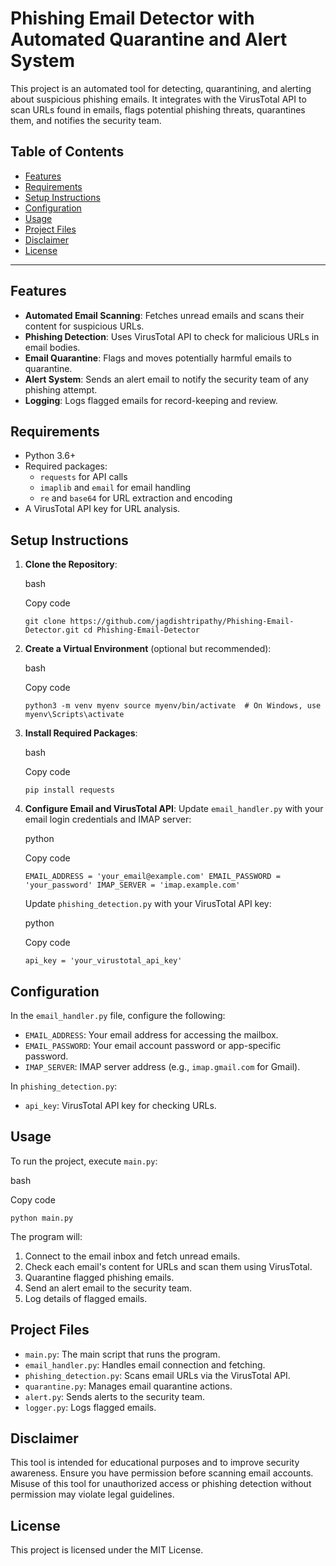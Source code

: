 Phishing Email Detector with Automated Quarantine and Alert System
==================================================================

This project is an automated tool for detecting, quarantining, and alerting about suspicious phishing emails. It integrates with the VirusTotal API to scan URLs found in emails, flags potential phishing threats, quarantines them, and notifies the security team.

Table of Contents
-----------------

-   [Features](#features)
-   [Requirements](#requirements)
-   [Setup Instructions](#setup-instructions)
-   [Configuration](#configuration)
-   [Usage](#usage)
-   [Project Files](#project-files)
-   [Disclaimer](#disclaimer)
-   [License](#license)

* * * * *

Features
--------

-   **Automated Email Scanning**: Fetches unread emails and scans their content for suspicious URLs.
-   **Phishing Detection**: Uses VirusTotal API to check for malicious URLs in email bodies.
-   **Email Quarantine**: Flags and moves potentially harmful emails to quarantine.
-   **Alert System**: Sends an alert email to notify the security team of any phishing attempt.
-   **Logging**: Logs flagged emails for record-keeping and review.

Requirements
------------

-   Python 3.6+
-   Required packages:
    -   `requests` for API calls
    -   `imaplib` and `email` for email handling
    -   `re` and `base64` for URL extraction and encoding
-   A VirusTotal API key for URL analysis.

Setup Instructions
------------------

1.  **Clone the Repository**:

    bash

    Copy code

    `git clone https://github.com/jagdishtripathy/Phishing-Email-Detector.git
    cd Phishing-Email-Detector`

2.  **Create a Virtual Environment** (optional but recommended):

    bash

    Copy code

    `python3 -m venv myenv
    source myenv/bin/activate  # On Windows, use myenv\Scripts\activate`

3.  **Install Required Packages**:

    bash

    Copy code

    `pip install requests`

4.  **Configure Email and VirusTotal API**: Update `email_handler.py` with your email login credentials and IMAP server:

    python

    Copy code

    `EMAIL_ADDRESS = 'your_email@example.com'
    EMAIL_PASSWORD = 'your_password'
    IMAP_SERVER = 'imap.example.com'`

    Update `phishing_detection.py` with your VirusTotal API key:

    python

    Copy code

    `api_key = 'your_virustotal_api_key'`

Configuration
-------------

In the `email_handler.py` file, configure the following:

-   `EMAIL_ADDRESS`: Your email address for accessing the mailbox.
-   `EMAIL_PASSWORD`: Your email account password or app-specific password.
-   `IMAP_SERVER`: IMAP server address (e.g., `imap.gmail.com` for Gmail).

In `phishing_detection.py`:

-   `api_key`: VirusTotal API key for checking URLs.

Usage
-----

To run the project, execute `main.py`:

bash

Copy code

`python main.py`

The program will:

1.  Connect to the email inbox and fetch unread emails.
2.  Check each email's content for URLs and scan them using VirusTotal.
3.  Quarantine flagged phishing emails.
4.  Send an alert email to the security team.
5.  Log details of flagged emails.

Project Files
-------------

-   `main.py`: The main script that runs the program.
-   `email_handler.py`: Handles email connection and fetching.
-   `phishing_detection.py`: Scans email URLs via the VirusTotal API.
-   `quarantine.py`: Manages email quarantine actions.
-   `alert.py`: Sends alerts to the security team.
-   `logger.py`: Logs flagged emails.

Disclaimer
----------

This tool is intended for educational purposes and to improve security awareness. Ensure you have permission before scanning email accounts. Misuse of this tool for unauthorized access or phishing detection without permission may violate legal guidelines.

License
-------

This project is licensed under the MIT License.
